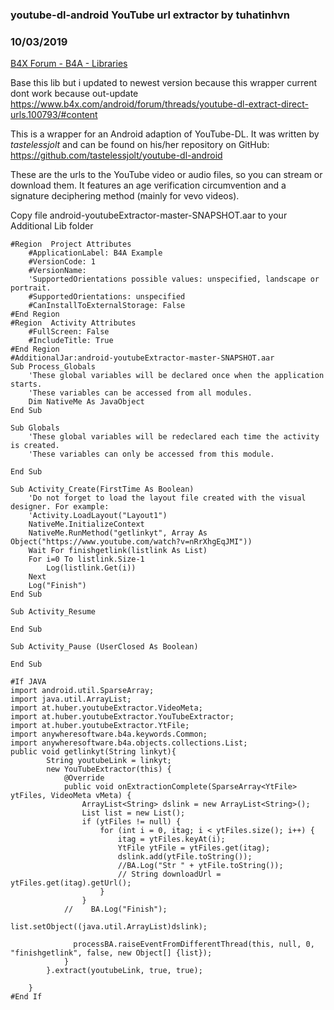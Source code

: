### youtube-dl-android YouTube url extractor by tuhatinhvn
### 10/03/2019
[B4X Forum - B4A - Libraries](https://www.b4x.com/android/forum/threads/110150/)

Base this lib but i updated to newest version because this wrapper current dont work because out-update  
<https://www.b4x.com/android/forum/threads/youtube-dl-extract-direct-urls.100793/#content>  
  
This is a wrapper for an Android adaption of YouTube-DL. It was written by *tastelessjolt* and can be found on his/her repository on GitHub:  
<https://github.com/tastelessjolt/youtube-dl-android>  
  
These are the urls to the YouTube video or audio files, so you can stream or download them. It features an age verification circumvention and a signature deciphering method (mainly for vevo videos).  
  
Copy file android-youtubeExtractor-master-SNAPSHOT.aar to your Additional Lib folder  
  

```B4X
#Region  Project Attributes  
    #ApplicationLabel: B4A Example  
    #VersionCode: 1  
    #VersionName:  
    'SupportedOrientations possible values: unspecified, landscape or portrait.  
    #SupportedOrientations: unspecified  
    #CanInstallToExternalStorage: False  
#End Region  
#Region  Activity Attributes  
    #FullScreen: False  
    #IncludeTitle: True  
#End Region  
#AdditionalJar:android-youtubeExtractor-master-SNAPSHOT.aar  
Sub Process_Globals  
    'These global variables will be declared once when the application starts.  
    'These variables can be accessed from all modules.  
    Dim NativeMe As JavaObject  
End Sub  
  
Sub Globals  
    'These global variables will be redeclared each time the activity is created.  
    'These variables can only be accessed from this module.  
  
End Sub  
  
Sub Activity_Create(FirstTime As Boolean)  
    'Do not forget to load the layout file created with the visual designer. For example:  
    'Activity.LoadLayout("Layout1")  
    NativeMe.InitializeContext  
    NativeMe.RunMethod("getlinkyt", Array As Object("https://www.youtube.com/watch?v=nRrXhgEqJMI"))  
    Wait For finishgetlink(listlink As List)  
    For i=0 To listlink.Size-1  
        Log(listlink.Get(i))  
    Next  
    Log("Finish")  
End Sub  
  
Sub Activity_Resume  
  
End Sub  
  
Sub Activity_Pause (UserClosed As Boolean)  
  
End Sub  
  
#If JAVA  
import android.util.SparseArray;  
import java.util.ArrayList;  
import at.huber.youtubeExtractor.VideoMeta;  
import at.huber.youtubeExtractor.YouTubeExtractor;  
import at.huber.youtubeExtractor.YtFile;  
import anywheresoftware.b4a.keywords.Common;  
import anywheresoftware.b4a.objects.collections.List;  
public void getlinkyt(String linkyt){  
        String youtubeLink = linkyt;  
        new YouTubeExtractor(this) {  
            @Override  
            public void onExtractionComplete(SparseArray<YtFile> ytFiles, VideoMeta vMeta) {  
                ArrayList<String> dslink = new ArrayList<String>();  
                List list = new List();  
                if (ytFiles != null) {  
                    for (int i = 0, itag; i < ytFiles.size(); i++) {  
                        itag = ytFiles.keyAt(i);  
                        YtFile ytFile = ytFiles.get(itag);  
                        dslink.add(ytFile.toString());  
                        //BA.Log("Str " + ytFile.toString());  
                        // String downloadUrl = ytFiles.get(itag).getUrl();  
                    }  
                }  
            //    BA.Log("Finish");  
                                        list.setObject((java.util.ArrayList)dslink);  
  
              processBA.raiseEventFromDifferentThread(this, null, 0, "finishgetlink", false, new Object[] {list});  
            }  
        }.extract(youtubeLink, true, true);  
  
    }  
#End If
```